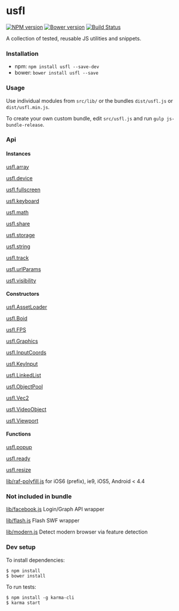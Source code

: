 # usfl

[![NPM version](https://badge.fury.io/js/usfl.svg)](http://badge.fury.io/js/usfl) [![Bower version](https://badge.fury.io/bo/usfl.svg)](http://badge.fury.io/bo/usfl) [![Build Status](https://secure.travis-ci.org/ianmcgregor/usfl.png)](https://travis-ci.org/ianmcgregor/usfl)

A collection of tested, reusable JS utilities and snippets.

### Installation

* npm: ```npm install usfl --save-dev```
* bower: ```bower install usfl --save```

### Usage

Use individual modules from `src/lib/` or the bundles `dist/usfl.js` or `dist/usfl.min.js`.

To create your own custom bundle, edit `src/usfl.js` and run `gulp js-bundle-release`.

### Api

#### Instances

[usfl.array](docs/README.md#array)

[usfl.device](docs/README.md#device)

[usfl.fullscreen](docs/README.md#fullscreen)

[usfl.keyboard](docs/README.md#keyboard)

[usfl.math](docs/README.md#math)

[usfl.share](docs/README.md#share)

[usfl.storage](docs/README.md#storage)

[usfl.string](docs/README.md#string)

[usfl.track](docs/README.md#track)

[usfl.urlParams](docs/README.md#urlparams)

[usfl.visibility](docs/README.md#visibility)


#### Constructors

[usfl.AssetLoader](docs/README.md#assetloader)

[usfl.Boid](docs/README.md#boid)

[usfl.FPS](docs/README.md#fps)

[usfl.Graphics](docs/README.md#graphics)

[usfl.InputCoords](docs/README.md#inputcoords)

[usfl.KeyInput](docs/README.md#keyinput)

[usfl.LinkedList](docs/README.md#linkedlist)

[usfl.ObjectPool](docs/README.md#objectpool)

[usfl.Vec2](docs/README.md#vec2)

[usfl.VideoObject](docs/README.md#videoobject)

[usfl.Viewport](docs/README.md#viewport)


#### Functions

[usfl.popup](docs/README.md#popup)

[usfl.ready](docs/README.md#ready)

[usfl.resize](docs/README.md#resize)

[lib/raf-polyfill.js](docs/README.md#raf-polyfill) for iOS6 (prefix), ie9, iOS5, Android < 4.4


### Not included in bundle

[lib/facebook.js](docs/README.md#facebook) Login/Graph API wrapper

[lib/flash.js](docs/README.md#flash) Flash SWF wrapper

[lib/modern.js](docs/README.md#modern) Detect modern browser via feature detection


### Dev setup

To install dependencies:

```
$ npm install
$ bower install
```

To run tests:

```
$ npm install -g karma-cli
$ karma start
```
